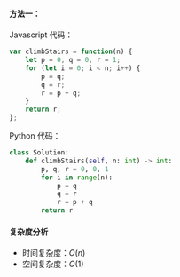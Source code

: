 #### 方法一：

Javascript 代码：

```javascript
var climbStairs = function(n) {
    let p = 0, q = 0, r = 1;
    for (let i = 0; i < n; i++) {
        p = q;
        q = r;
        r = p + q;
    }
    return r;
};
```

Python 代码：

```python
class Solution:
    def climbStairs(self, n: int) -> int:
        p, q, r = 0, 0, 1
        for i in range(n):
            p = q
            q = r
            r = p + q
        return r
```

#### 复杂度分析

- 时间复杂度：$O(n)$
- 空间复杂度：$O(1)$
